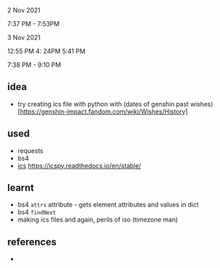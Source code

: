 2 Nov 2021

7:37 PM - 7:53PM

3 Nov 2021

12:55 PM
4: 24PM 
5:41 PM

7:38 PM - 9:10 PM
## idea
* try creating ics file with python with (dates of genshin past wishes)[https://genshin-impact.fandom.com/wiki/Wishes/History]

## used
* requests
* bs4
* [ics](https://pypi.org/project/ics/)
https://icspy.readthedocs.io/en/stable/

## learnt
* bs4 `attrs` attribute - gets element attributes and values in dict
* bs4 `findNext`
* making ics files and again, perils of iso (timezone man)


## references
* 